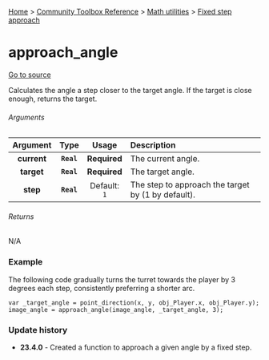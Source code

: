 [Home](/README.md) > [Community Toolbox Reference](/Docs/Reference/Reference.md) > [Math utilities](/Docs/Reference/Groups/MathUtils.md) > [Fixed step approach](/Docs/Reference/Groups/MathUtils_Approach.md)

# approach_angle

[Go to source](/Community%20Toolbox/scripts/utils_CommunityToolboxMath/utils_CommunityToolboxMath.gml#L57)

Calculates the angle a step closer to the target angle. If the target is close enough, returns the target.

###### Arguments

| Argument | Type | Usage | Description |
|:---:|:---:|:---:|:---|
| **current** | **`Real`** | **Required** | The current angle. |
| **target** | **`Real`** | **Required** | The target angle. |
| **step** | **`Real`** | Default: `1` | The step to approach the target by (1 by default). |

###### Returns
N/A

### Example

The following code gradually turns the turret towards the player by 3 degrees each step, consistently preferring a shorter arc.

```gml
var _target_angle = point_direction(x, y, obj_Player.x, obj_Player.y);
image_angle = approach_angle(image_angle, _target_angle, 3);
```

### Update history

- **23.4.0** - Created a function to approach a given angle by a fixed step.
